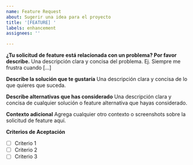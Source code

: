 ```yaml
---
name: Feature Request
about: Sugerir una idea para el proyecto
title: '[FEATURE] '
labels: enhancement
assignees: ''

---
```


**¿Tu solicitud de feature está relacionada con un problema? Por favor describe.**
Una descripción clara y concisa del problema. Ej. Siempre me frustra cuando [...]

**Describe la solución que te gustaría**
Una descripción clara y concisa de lo que quieres que suceda.

**Describe alternativas que has considerado**
Una descripción clara y concisa de cualquier solución o feature alternativa que hayas considerado.

**Contexto adicional**
Agrega cualquier otro contexto o screenshots sobre la solicitud de feature aquí.

**Criterios de Aceptación**
- [ ] Criterio 1
- [ ] Criterio 2
- [ ] Criterio 3 